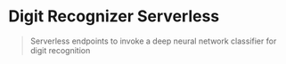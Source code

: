 # Digit Recognizer Serverless
> Serverless endpoints to invoke a deep neural network classifier for digit recognition

